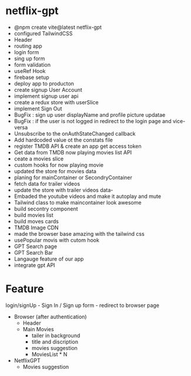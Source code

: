 # netflix-gpt

- @npm create vite@latest netflix-gpt
- configured TailwindCSS
- Header
- routing app
- login form
- sing up form
- form validation
- useRef Hook
- firebase setup
- deploy app to producton
- create signup User Account
- implement signup user api
- create a redux store with userSlice
- implement Sign Out
- BugFix : sign up user displayName and profile picture updatae
- BugFix : if the user is not logged in redirect to the login page and vice-versa
- Unsubscribe to the onAuthStateChanged callback
- Add hardcoded value ot the constats file
- register TMDB API & create an app get access token
- Get data from TMDB now playing movies list API
- ceate a movies slice
- custom hooks for now playing movie
- updated the store for movies data
- planing for mainContainer or SecondryContainer
- fetch data for trailer videos
- update the store with trailer videos data- 
- Embaded the youtube videos and make it autoplay and mute
- Tailwind class to make maincontainer look awesome
- build secontry component
- build movies list
- build moves cards
- TMDB Image CDN
- made the browser base amazing with the tailwind css
- usePopular movis with cutom hook
- GPT Search page
- GPT Search Bar
- Langauge feature of our app
- integrate gpt API 


# Feature

login/signUp - Sign In / Sign up form - redirect to browser page

- Browser (after authentication)
  - Header
  - Main Movies
    - tailer in background
    - title and discription
    - movies suggestion
    - MoviesList \* N
- NetflixGPT
  - Movies suggestion
